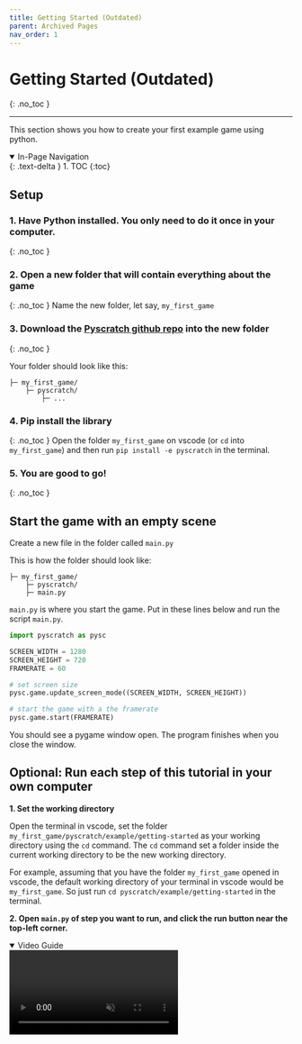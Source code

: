 ```yaml
---
title: Getting Started (Outdated)
parent: Archived Pages
nav_order: 1
---
```

# Getting Started (Outdated)
{: .no_toc }

---
This section shows you how to create your first example game using python. 

<details open markdown="block">
  <summary>
    In-Page Navigation
  </summary>
  {: .text-delta }
1. TOC
{:toc}
</details>

## Setup 
### 1. Have Python installed. You only need to do it once in your computer. 
{: .no_toc }


### 2. Open a new folder that will contain everything about the game 
{: .no_toc }
Name the new folder, let say, `my_first_game`


### 3. Download the [Pyscratch github repo](https://github.com/kwdChan/pyscratch) into the new folder 
{: .no_toc }

Your folder should look like this: 
```
├─ my_first_game/
    ├─ pyscratch/
        ├─ ...
```

### 4. Pip install the library 
{: .no_toc }
Open the folder `my_first_game` on vscode (or `cd` into `my_first_game`) and then run `pip install -e pyscratch` in the terminal. 


### 5. You are good to go!  
{: .no_toc }



## Start the game with an empty scene
Create a new file in the folder called `main.py`

This is how the folder should look like:
```
├─ my_first_game/
    ├─ pyscratch/
    ├─ main.py
```

`main.py` is where you start the game. Put in these lines below and run the script `main.py`. 

```python
import pyscratch as pysc

SCREEN_WIDTH = 1280
SCREEN_HEIGHT = 720
FRAMERATE = 60 

# set screen size
pysc.game.update_screen_mode((SCREEN_WIDTH, SCREEN_HEIGHT)) 

# start the game with a the framerate
pysc.game.start(FRAMERATE) 
```

You should see a pygame window open. The program finishes when you close the window. 


## Optional: Run each step of this tutorial in your own computer
**1. Set the working directory**

Open the terminal in vscode, set the folder `my_first_game/pyscratch/example/getting-started` as your working directory using the `cd` command. 
The `cd` command set a folder inside the current working directory to be the new working directory. 

For example, assuming that you have the folder `my_first_game` opened in vscode, the default working directory of your terminal in vscode would be `my_first_game`. 
So just run `cd pyscratch/example/getting-started` in the terminal. 



**2. Open `main.py` of step you want to run, and click the run button near the top-left corner.** 


<details open markdown="block">
  <summary>
    Video Guide
  </summary>
  <video controls autoplay loop muted playsinline style="max-width: 100%;">
    <source src="{{ site.cdn_url }}vid/running-examples_down.mp4" type="video/mp4">
    Your browser does not support the video tag.
    </video>    
</details>
